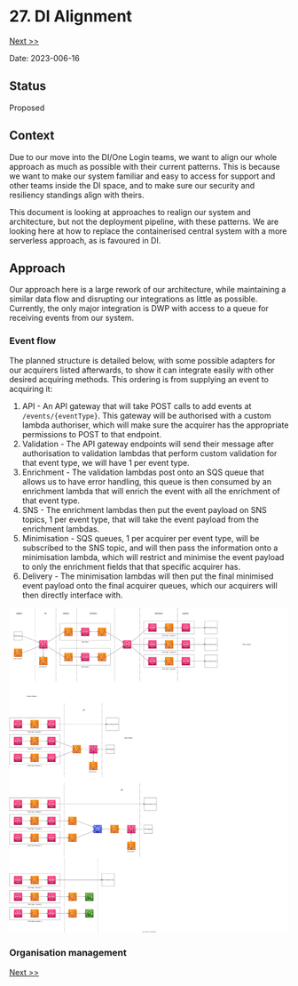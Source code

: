 # 27. DI Alignment

[Next >>](9999-end.md)

Date: 2023-006-16

## Status

Proposed

## Context

Due to our move into the DI/One Login teams, we want to align our whole approach as much as possible with their current
patterns. This is because we want to make our system familiar and easy to access for support and other teams inside the
DI space, and to make sure our security and resiliency standings align with theirs.

This document is looking at approaches to realign our system and architecture, but not the deployment pipeline, with
these patterns. We are looking here at how to replace the containerised central system with a more serverless approach,
as is favoured in DI.

## Approach

Our approach here is a large rework of our architecture, while maintaining a similar data flow and disrupting our
integrations as little as possible. Currently, the only major integration is DWP with access to a queue for receiving
events from our system.

### Event flow

The planned structure is detailed below, with some possible adapters for our acquirers listed afterwards, to show it can
integrate easily with other desired acquiring methods. This ordering is from supplying an event to acquiring it:

1. API - An API gateway that will take POST calls to add events at `/events/{eventType}`. This gateway will be
   authorised with a custom lambda authoriser, which will make sure the acquirer has the appropriate permissions to POST
   to that endpoint.
2. Validation - The API gateway endpoints will send their message after authorisation to validation lambdas that perform
   custom validation for that event type, we will have 1 per event type.
3. Enrichment - The validation lambdas post onto an SQS queue that allows us to have error handling, this queue is then
   consumed by an enrichment lambda that will enrich the event with all the enrichment of that event type.
4. SNS - The enrichment lambdas then put the event payload on SNS topics, 1 per event type, that will take the event
   payload from the enrichment lambdas.
5. Minimisation - SQS queues, 1 per acquirer per event type, will be subscribed to the SNS topic, and will then pass the
   information onto a minimisation lambda, which will restrict and minimise the event payload to only the enrichment
   fields that that specific acquirer has.
6. Delivery - The minimisation lambdas will then put the final minimised event payload onto the final acquirer queues,
   which our acquirers will then directly interface with.

![Image](di-alignment.svg)

### Organisation management

[Next >>](9999-end.md)
